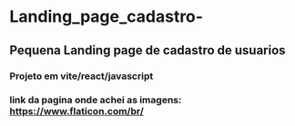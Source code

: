 # Landing_page_cadastro-
## Pequena Landing page de cadastro de usuarios
### Projeto em vite/react/javascript
### link da pagina onde achei as imagens: https://www.flaticon.com/br/
